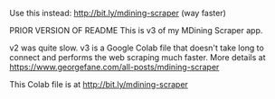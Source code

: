 Use this instead: http://bit.ly/mdining-scraper (way faster)

PRIOR VERSION OF README
This is v3 of my MDining Scraper app. 

v2 was quite slow. v3 is a Google Colab file that doesn't take long to connect and performs the web scraping much faster. More details at https://www.georgefane.com/all-posts/mdining-scraper

This Colab file is at http://bit.ly/mdining-scraper
